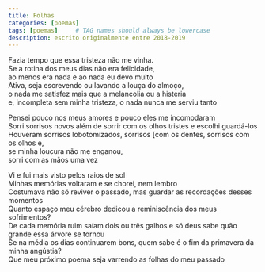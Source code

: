 ```yaml
---
title: Folhas
categories: [poemas]
tags: [poemas]     # TAG names should always be lowercase
description: escrito originalmente entre 2018-2019
---
```



Fazia tempo que essa tristeza não me vinha.  
Se a rotina dos meus dias não era felicidade,  
ao menos era nada e ao nada eu devo muito  
Ativa, seja escrevendo ou lavando a louça do almoço,  
o nada me satisfez mais que a melancolia ou a histeria  
e, incompleta sem minha tristeza, o nada nunca me serviu tanto   

Pensei pouco nos meus amores e pouco eles me incomodaram  
Sorri sorrisos novos além de sorrir com os olhos tristes e escolhi guardá-los  
Houveram sorrisos lobotomizados, sorrisos [com os dentes, sorrisos com os olhos e,  
se minha loucura não me enganou,  
sorri com as mãos uma vez  

Vi e fui mais visto pelos raios de sol  
Minhas memórias voltaram e se chorei, nem lembro   
Costumava não só reviver o passado, mas guardar as recordações desses momentos  
Quanto espaço meu cérebro dedicou a reminiscência dos meus sofrimentos?  
De cada memória ruim saíam dois ou três galhos e só deus sabe quão grande essa árvore se tornou  
Se na média os dias continuarem bons, quem sabe é o fim da primavera da minha angústia?  
Que meu próximo poema seja varrendo as folhas do meu passado




